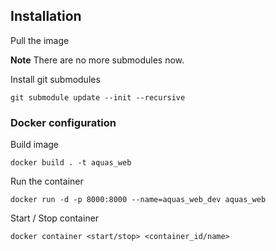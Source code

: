 ## Installation

Pull the image

**Note** There are no more submodules now.
 
Install git submodules
```
git submodule update --init --recursive
```

### Docker configuration

Build image
```
docker build . -t aquas_web
```

Run the container
```
docker run -d -p 8000:8000 --name=aquas_web_dev aquas_web
```

Start / Stop container
```
docker container <start/stop> <container_id/name>
```
